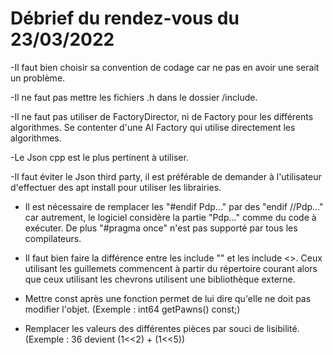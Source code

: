 # Débrief du rendez-vous du 23/03/2022

-Il faut bien choisir sa convention de codage car ne pas en avoir une serait un problème.

-Il ne faut pas mettre les fichiers .h dans le dossier /include.

-Il ne faut pas utiliser de FactoryDirector, ni de Factory pour les différents algorithmes. Se contenter d'une AI Factory qui utilise directement les algorithmes.

-Le Json cpp est le plus pertinent à utiliser.

-Il faut éviter le Json third party, il est préférable de demander à l'utilisateur d'effectuer des apt install pour utiliser les librairies.

- Il est nécessaire de remplacer les "#endif Pdp..." par des "endif //Pdp..." car autrement, le logiciel considère la partie "Pdp..." comme du code à exécuter. De plus "#pragma once" n'est pas supporté par tous les compilateurs.

- Il faut bien faire la différence entre les include "" et les include <>. Ceux utilisant les guillemets commencent à partir du répertoire courant alors que ceux utilisant les chevrons utilisent une bibliothèque externe.

- Mettre const après une fonction permet de lui dire qu'elle ne doit pas modifier l'objet. (Exemple : int64 getPawns() const;)

- Remplacer les valeurs des différentes pièces par souci de lisibilité. (Exemple : 36 devient (1<<2) + (1<<5))
